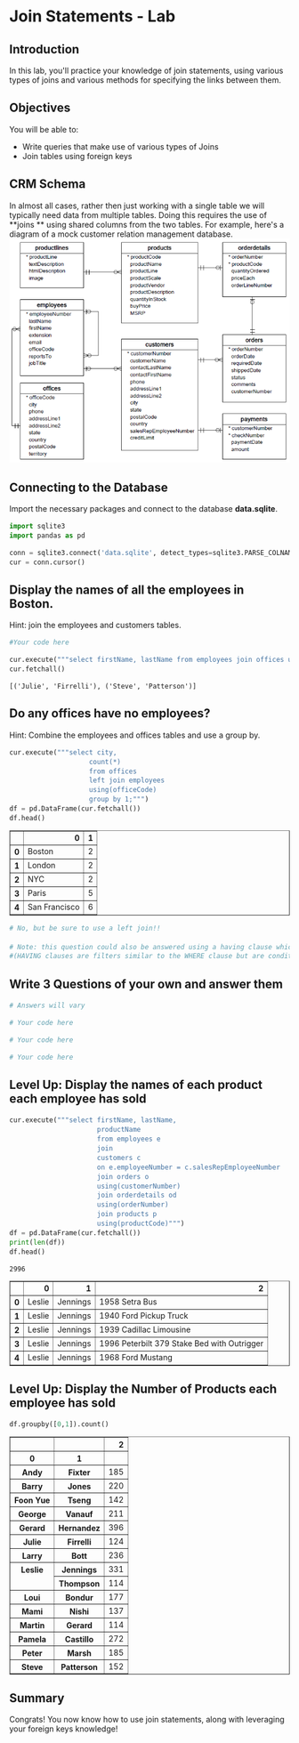 
# Join Statements - Lab

## Introduction

In this lab, you'll practice your knowledge of join statements, using various types of joins and various methods for specifying the links between them.

## Objectives

You will be able to:
- Write queries that make use of various types of Joins
- Join tables using foreign keys

## CRM Schema

In almost all cases, rather then just working with a single table we will typically need data from multiple tables. Doing this requires the use of **joins ** using shared columns from the two tables. For example, here's a diagram of a mock customer relation management database.
<img src='images/Database-Schema.png' width="600">

## Connecting to the Database
Import the necessary packages and connect to the database **data.sqlite**.


```python
import sqlite3
import pandas as pd
```


```python
conn = sqlite3.connect('data.sqlite', detect_types=sqlite3.PARSE_COLNAMES)
cur = conn.cursor()
```

## Display the names of all the employees in Boston.

Hint: join the employees and customers tables.


```python
#Your code here
```


```python
cur.execute("""select firstName, lastName from employees join offices using(officeCode) where city = 'Boston';""")
cur.fetchall()
```




    [('Julie', 'Firrelli'), ('Steve', 'Patterson')]



## Do any offices have no employees?
Hint: Combine the employees and offices tables and use a group by.


```python
cur.execute("""select city,
                    count(*)
                    from offices
                    left join employees
                    using(officeCode)
                    group by 1;""")
df = pd.DataFrame(cur.fetchall())
df.head()
```




<div>
<style>
    .dataframe thead tr:only-child th {
        text-align: right;
    }

    .dataframe thead th {
        text-align: left;
    }

    .dataframe tbody tr th {
        vertical-align: top;
    }
</style>
<table border="1" class="dataframe">
  <thead>
    <tr style="text-align: right;">
      <th></th>
      <th>0</th>
      <th>1</th>
    </tr>
  </thead>
  <tbody>
    <tr>
      <th>0</th>
      <td>Boston</td>
      <td>2</td>
    </tr>
    <tr>
      <th>1</th>
      <td>London</td>
      <td>2</td>
    </tr>
    <tr>
      <th>2</th>
      <td>NYC</td>
      <td>2</td>
    </tr>
    <tr>
      <th>3</th>
      <td>Paris</td>
      <td>5</td>
    </tr>
    <tr>
      <th>4</th>
      <td>San Francisco</td>
      <td>6</td>
    </tr>
  </tbody>
</table>
</div>




```python
# No, but be sure to use a left join!!

# Note: this question could also be answered using a having clause which you'll learn about later 
#(HAVING clauses are filters similar to the WHERE clause but are conditions applied after a group by.)
```

## Write 3 Questions of your own and answer them


```python
# Answers will vary
```


```python
# Your code here
```


```python
# Your code here
```


```python
# Your code here
```

## Level Up: Display the names of each product each employee has sold


```python
cur.execute("""select firstName, lastName,
                      productName
                      from employees e
                      join
                      customers c
                      on e.employeeNumber = c.salesRepEmployeeNumber
                      join orders o
                      using(customerNumber)
                      join orderdetails od
                      using(orderNumber)
                      join products p
                      using(productCode)""")
df = pd.DataFrame(cur.fetchall())
print(len(df))
df.head()
```

    2996





<div>
<style>
    .dataframe thead tr:only-child th {
        text-align: right;
    }

    .dataframe thead th {
        text-align: left;
    }

    .dataframe tbody tr th {
        vertical-align: top;
    }
</style>
<table border="1" class="dataframe">
  <thead>
    <tr style="text-align: right;">
      <th></th>
      <th>0</th>
      <th>1</th>
      <th>2</th>
    </tr>
  </thead>
  <tbody>
    <tr>
      <th>0</th>
      <td>Leslie</td>
      <td>Jennings</td>
      <td>1958 Setra Bus</td>
    </tr>
    <tr>
      <th>1</th>
      <td>Leslie</td>
      <td>Jennings</td>
      <td>1940 Ford Pickup Truck</td>
    </tr>
    <tr>
      <th>2</th>
      <td>Leslie</td>
      <td>Jennings</td>
      <td>1939 Cadillac Limousine</td>
    </tr>
    <tr>
      <th>3</th>
      <td>Leslie</td>
      <td>Jennings</td>
      <td>1996 Peterbilt 379 Stake Bed with Outrigger</td>
    </tr>
    <tr>
      <th>4</th>
      <td>Leslie</td>
      <td>Jennings</td>
      <td>1968 Ford Mustang</td>
    </tr>
  </tbody>
</table>
</div>



## Level Up: Display the Number of Products each employee has sold


```python
df.groupby([0,1]).count()
```




<div>
<style>
    .dataframe thead tr:only-child th {
        text-align: right;
    }

    .dataframe thead th {
        text-align: left;
    }

    .dataframe tbody tr th {
        vertical-align: top;
    }
</style>
<table border="1" class="dataframe">
  <thead>
    <tr style="text-align: right;">
      <th></th>
      <th></th>
      <th>2</th>
    </tr>
    <tr>
      <th>0</th>
      <th>1</th>
      <th></th>
    </tr>
  </thead>
  <tbody>
    <tr>
      <th>Andy</th>
      <th>Fixter</th>
      <td>185</td>
    </tr>
    <tr>
      <th>Barry</th>
      <th>Jones</th>
      <td>220</td>
    </tr>
    <tr>
      <th>Foon Yue</th>
      <th>Tseng</th>
      <td>142</td>
    </tr>
    <tr>
      <th>George</th>
      <th>Vanauf</th>
      <td>211</td>
    </tr>
    <tr>
      <th>Gerard</th>
      <th>Hernandez</th>
      <td>396</td>
    </tr>
    <tr>
      <th>Julie</th>
      <th>Firrelli</th>
      <td>124</td>
    </tr>
    <tr>
      <th>Larry</th>
      <th>Bott</th>
      <td>236</td>
    </tr>
    <tr>
      <th rowspan="2" valign="top">Leslie</th>
      <th>Jennings</th>
      <td>331</td>
    </tr>
    <tr>
      <th>Thompson</th>
      <td>114</td>
    </tr>
    <tr>
      <th>Loui</th>
      <th>Bondur</th>
      <td>177</td>
    </tr>
    <tr>
      <th>Mami</th>
      <th>Nishi</th>
      <td>137</td>
    </tr>
    <tr>
      <th>Martin</th>
      <th>Gerard</th>
      <td>114</td>
    </tr>
    <tr>
      <th>Pamela</th>
      <th>Castillo</th>
      <td>272</td>
    </tr>
    <tr>
      <th>Peter</th>
      <th>Marsh</th>
      <td>185</td>
    </tr>
    <tr>
      <th>Steve</th>
      <th>Patterson</th>
      <td>152</td>
    </tr>
  </tbody>
</table>
</div>



## Summary

Congrats! You now know how to use join statements, along with leveraging your foreign keys knowledge!
